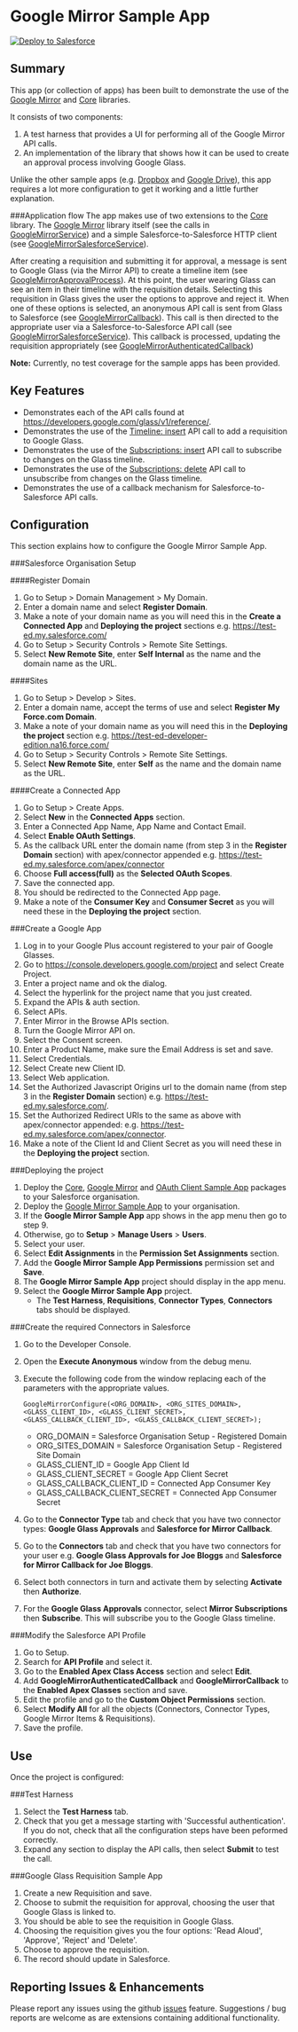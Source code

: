 Google Mirror Sample App
========================

<a href="https://githubsfdeploy.herokuapp.com?owner=financialforcedev&repo=ffhttp-googlemirror-samples">
    <img alt="Deploy to Salesforce"
        src="https://raw.githubusercontent.com/afawcett/githubsfdeploy/master/src/main/webapp/resources/img/deploy.png">
</a>

Summary
-------

This app (or collection of apps) has been built to demonstrate the use of the [Google Mirror](https://github.com/financialforcedev/ffhttp-googlemirror) and [Core](https://github.com/financialforcedev/ffhttp-core) libraries. 

It consists of two components:

1. A test harness that provides a UI for performing all of the Google Mirror API calls.
2. An implementation of the library that shows how it can be used to create an approval process involving Google Glass.

Unlike the other sample apps (e.g. [Dropbox](https://github.com/financialforcedev/ffhttp-dropbox-samples) and [Google Drive](https://github.com/financialforcedev/ffhttp-googledrive-samples)), this app requires a lot more configuration to get it working and a little further explanation.

###Application flow
The app makes use of two extensions to the [Core](https://github.com/financialforcedev/ffhttp-core) library. The [Google Mirror](https://github.com/financialforcedev/ffhttp-googlemirror) library itself (see the calls in [GoogleMirrorService](https://github.com/financialforcedev/ffhttp-googlemirror-samples/blob/master/src/classes/GoogleMirrorService.cls)) and a simple Salesforce-to-Salesforce HTTP client (see [GoogleMirrorSalesforceService](https://github.com/financialforcedev/ffhttp-googlemirror-samples/blob/master/src/classes/GoogleMirrorSalesforceService.cls)).

After creating a requisition and submitting it for approval, a message is sent to Google Glass (via the Mirror API) to create a timeline item (see [GoogleMirrorApprovalProcess](https://github.com/financialforcedev/ffhttp-googlemirror-samples/blob/master/src/classes/GoogleMirrorApprovalProcess.cls)). At this point, the user wearing Glass can see an item in their timeline with the requisition details. Selecting this requisition in Glass gives the user the options to approve and reject it. When one of these options is selected, an anonymous API call is sent from Glass to Salesforce (see [GoogleMirrorCallback](https://github.com/financialforcedev/ffhttp-googlemirror-samples/blob/master/src/classes/GoogleMirrorCallback.cls)). This call is then directed to the appropriate user via a Salesforce-to-Salesforce API call (see [GoogleMirrorSalesforceService](https://github.com/financialforcedev/ffhttp-googlemirror-samples/blob/master/src/classes/GoogleMirrorSalesforceService.cls)). This callback is processed, updating the requisition appropriately (see [GoogleMirrorAuthenticatedCallback](https://github.com/financialforcedev/ffhttp-googlemirror-samples/blob/master/src/classes/GoogleMirrorAuthenticatedCallback.cls))

**Note:** Currently, no test coverage for the sample apps has been provided.

Key Features
------------
+ Demonstrates each of the API calls found at https://developers.google.com/glass/v1/reference/.
+ Demonstrates the use of the [Timeline: insert](https://developers.google.com/glass/v1/reference/timeline/insert) API call to add a requisition to Google Glass.
+ Demonstrates the use of the [Subscriptions: insert](https://developers.google.com/glass/v1/reference/subscriptions/insert) API call to subscribe to changes on the Glass timeline.
+ Demonstrates the use of the [Subscriptions: delete](https://developers.google.com/glass/v1/reference/subscriptions/delete) API call to unsubscribe from changes on the Glass timeline.
+ Demonstrates the use of a callback mechanism for Salesforce-to-Salesforce API calls.

Configuration
-------------

This section explains how to configure the Google Mirror Sample App.

###Salesforce Organisation Setup

####Register Domain
1. Go to Setup > Domain Management > My Domain.
2. Enter a domain name and select **Register Domain**.
3. Make a note of your domain name as you will need this in the  **Create a Connected App** and **Deploying the project** sections e.g. https://test-ed.my.salesforce.com/
4. Go to Setup > Security Controls > Remote Site Settings.
5. Select **New Remote Site**, enter **Self Internal** as the name and the domain name as the URL.

####Sites
1. Go to Setup > Develop > Sites.
2. Enter a domain name, accept the terms of use and select **Register My Force.com Domain**.
3. Make a note of your domain name as you will need this in the **Deploying the project** section e.g. https://test-ed-developer-edition.na16.force.com/
4. Go to Setup > Security Controls > Remote Site Settings.
5. Select **New Remote Site**, enter **Self** as the name and the domain name as the URL.

####Create a Connected App
1. Go to Setup > Create Apps.
2. Select **New** in the **Connected Apps** section.
3. Enter a Connected App Name, App Name and Contact Email.
4. Select **Enable OAuth Settings**.
5. As the callback URL enter the domain name (from step 3 in the **Register Domain** section) with apex/connector appended e.g. https://test-ed.my.salesforce.com/apex/connector
6. Choose **Full access(full)** as the **Selected OAuth Scopes**.
7. Save the connected app.
8. You should be redirected to the Connected App page.
9. Make a note of the **Consumer Key** and **Consumer Secret** as you will need these in the **Deploying the project** section.

###Create a Google App

1. Log in to your Google Plus account registered to your pair of Google Glasses.
2. Go to https://console.developers.google.com/project and select Create Project.
3. Enter a project name and ok the dialog.
4. Select the hyperlink for the project name that you just created.
5. Expand the APIs & auth section.
6. Select APIs.
7. Enter Mirror in the Browse APIs section.
8. Turn the Google Mirror API on.
9. Select the Consent screen.
10. Enter a Product Name, make sure the Email Address is set and save.
11. Select Credentials.
12. Select Create new Client ID.
13. Select Web application.
14. Set the Authorized Javascript Origins url to the domain name (from step 3 in the **Register Domain** section) e.g. https://test-ed.my.salesforce.com/.
15. Set the Authorized Redirect URIs to the same as above with apex/connector appended: e.g. https://test-ed.my.salesforce.com/apex/connector.
16. Make a note of the Client Id and Client Secret as you will need these in the **Deploying the project** section.

###Deploying the project

1. Deploy the [Core](https://githubsfdeploy.herokuapp.com?owner=financialforcedev&repo=ffhttp-core), [Google Mirror](https://githubsfdeploy.herokuapp.com?owner=financialforcedev&repo=ffhttp-googlemirror) and [OAuth Client Sample App](https://githubsfdeploy.herokuapp.com?owner=financialforcedev&repo=ffhttp-core-samples) packages to your Salesforce organisation.
2. Deploy the [Google Mirror Sample App](https://githubsfdeploy.herokuapp.com?owner=financialforcedev&repo=ffhttp-googlemirror-samples) to your organisation.
3. If the **Google Mirror Sample App** app shows in the app menu then go to step 9.
4. Otherwise, go to **Setup** > **Manage Users** > **Users**.
5. Select your user.
6. Select **Edit Assignments** in the **Permission Set Assignments** section.
7. Add the **Google Mirror Sample App Permissions** permission set and **Save**.
8. The **Google Mirror Sample App** project should display in the app menu. 
9. Select the **Google Mirror Sample App** project. 
    + The **Test Harness**, **Requisitions**, **Connector Types**, **Connectors** tabs should be displayed.

###Create the required Connectors in Salesforce

1. Go to the Developer Console.
2. Open the **Execute Anonymous** window from the debug menu.
3. Execute the following code from the window replacing each of the parameters with the appropriate values.

    ```
    GoogleMirrorConfigure(<ORG_DOMAIN>, <ORG_SITES_DOMAIN>, <GLASS_CLIENT_ID>, <GLASS_CLIENT_SECRET>, <GLASS_CALLBACK_CLIENT_ID>, <GLASS_CALLBACK_CLIENT_SECRET>); 
    ```

    + ORG_DOMAIN = Salesforce Organisation Setup - Registered Domain
    + ORG_SITES_DOMAIN = Salesforce Organisation Setup - Registered Site Domain
    + GLASS_CLIENT_ID = Google App Client Id
    + GLASS_CLIENT_SECRET =  Google App Client Secret
    + GLASS_CALLBACK_CLIENT_ID = Connected App Consumer Key
    + GLASS_CALLBACK_CLIENT_SECRET = Connected App Consumer Secret

4. Go to the **Connector Type** tab and check that you have two connector types: **Google Glass Approvals** and **Salesforce for Mirror Callback**.
5. Go to the **Connectors** tab and check that you have two connectors for your user e.g. **Google Glass Approvals for Joe Bloggs** and **Salesforce for Mirror Callback for Joe Bloggs**.
6. Select both connectors in turn and activate them by selecting **Activate** then **Authorize**.
7. For the **Google Glass Approvals** connector, select **Mirror Subscriptions** then **Subscribe**. This will subscribe you to the Google Glass timeline.

###Modify the Salesforce API Profile
1. Go to Setup.
2. Search for **API Profile** and select it.
3. Go to the **Enabled Apex Class Access** section and select **Edit**.
4. Add **GoogleMirrorAuthenticatedCallback** and **GoogleMirrorCallback** to the **Enabled Apex Classes** section and save.
5. Edit the profile and go to the **Custom Object Permissions** section.
6. Select **Modify All** for all the objects (Connectors, Connector Types, Google Mirror Items & Requisitions).
7. Save the profile.

Use
---
Once the project is configured:

###Test Harness
1. Select the **Test Harness** tab.
2. Check that you get a message starting with 'Successful authentication'. If you do not, check that all the configuration steps have been peformed correctly.
3. Expand any section to display the API calls, then select **Submit** to test the call.

###Google Glass Requisition Sample App

1. Create a new Requisition and save.
2. Choose to submit the requisition for approval, choosing the user that Google Glass is linked to.
3. You should be able to see the requisition in Google Glass.
4. Choosing the requisition gives you the four options: 'Read Aloud', 'Approve', 'Reject' and 'Delete'.
5. Choose to approve the requisition.
6. The record should update in Salesforce.

Reporting Issues & Enhancements
-------------------------------

Please report any issues using the github [issues](https://github.com/financialforcedev/ffhttp-googlemirror-samples/issues) feature. Suggestions / bug reports are welcome as are extensions containing additional functionality.
